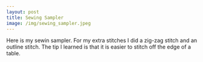 ```yaml
---
layout: post
title: Sewing Sampler
image: /img/sewing_sampler.jpeg
---
```


Here is my sewin sampler. For my extra stitches I did a zig-zag stitch and an outline stitch.  The tip I learned is that it is easier to stitch off the edge of a table. 
